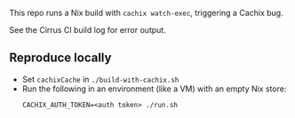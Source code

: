 This repo runs a Nix build with `cachix watch-exec`, triggering a Cachix bug.

See the Cirrus CI build log for error output.

## Reproduce locally

- Set `cachixCache` in `./build-with-cachix.sh`
- Run the following in an environment (like a VM) with an empty Nix store:
  ```
  CACHIX_AUTH_TOKEN=<auth token> ./run.sh
  ```
